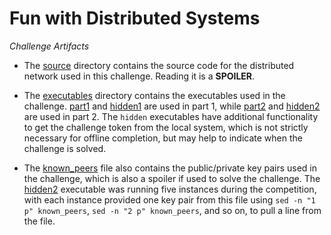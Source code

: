 # Fun with Distributed Systems

*Challenge Artifacts*

- The [source](./source/) directory contains the source code for the distributed network used in this challenge. Reading it is a **SPOILER**.

- The [executables](./executables/) directory contains the executables used in the challenge. [part1](./executables/part1) and [hidden1](./executables/hidden1) are used in part 1, while [part2](./executables/part2) and [hidden2](./executables/hidden2) are used in part 2. The `hidden` executables have additional functionality to get the challenge token from the local system, which is not strictly necessary for offline completion, but may help to indicate when the challenge is solved.

- The [known_peers](./known_peers) file also contains the public/private key pairs used in the challenge, which is also a spoiler if used to solve the challenge. The [hidden2](./executables/hidden2) executable was running five instances during the competition, with each instance provided one key pair from this file using `sed -n "1 p" known_peers`, `sed -n "2 p" known_peers`, and so on, to pull a line from the file.
